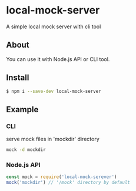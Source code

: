 # local-mock-server

  A simple local mock server with cli tool

## About

  You can use it with Node.js API or CLI tool.
  
## Install

```sh
$ npm i --save-dev local-mock-server
```

## Example

### CLI

serve mock files in 'mockdir' directory
```sh
mock -d mockdir
```

### Node.js API

```js
const mock = require('local-mock-serever')
mock('mockdir') // '/mock' directory by default
```